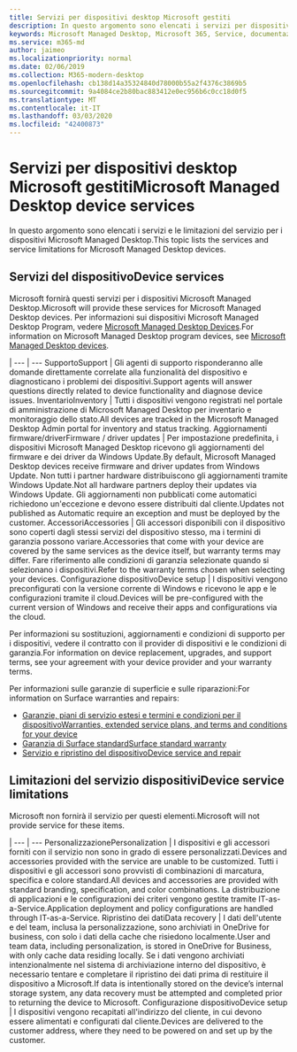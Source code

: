 ```yaml
---
title: Servizi per dispositivi desktop Microsoft gestiti
description: In questo argomento sono elencati i servizi per dispositivi e la limitazione per Microsoft Managed Desktop.
keywords: Microsoft Managed Desktop, Microsoft 365, Service, documentazione
ms.service: m365-md
author: jaimeo
ms.localizationpriority: normal
ms.date: 02/06/2019
ms.collection: M365-modern-desktop
ms.openlocfilehash: cb138d14a35324840d78000b55a2f4376c3869b5
ms.sourcegitcommit: 9a4084ce2b80bac883412e0ec956b6c0cc18d0f5
ms.translationtype: MT
ms.contentlocale: it-IT
ms.lasthandoff: 03/03/2020
ms.locfileid: "42400873"
---
```

# <a name="microsoft-managed-desktop-device-services"></a><span data-ttu-id="51e34-104">Servizi per dispositivi desktop Microsoft gestiti</span><span class="sxs-lookup"><span data-stu-id="51e34-104">Microsoft Managed Desktop device services</span></span>

<span data-ttu-id="51e34-105">In questo argomento sono elencati i servizi e le limitazioni del servizio per i dispositivi Microsoft Managed Desktop.</span><span class="sxs-lookup"><span data-stu-id="51e34-105">This topic lists the services and service limitations for Microsoft Managed Desktop devices.</span></span>

## <a name="device-services"></a><span data-ttu-id="51e34-106">Servizi del dispositivo</span><span class="sxs-lookup"><span data-stu-id="51e34-106">Device services</span></span>

<span data-ttu-id="51e34-107">Microsoft fornirà questi servizi per i dispositivi Microsoft Managed Desktop.</span><span class="sxs-lookup"><span data-stu-id="51e34-107">Microsoft will provide these services for Microsoft Managed Desktop devices.</span></span> <span data-ttu-id="51e34-108">Per informazioni sui dispositivi Microsoft Managed Desktop Program, vedere [Microsoft Managed Desktop Devices](device-list.md).</span><span class="sxs-lookup"><span data-stu-id="51e34-108">For information on Microsoft Managed Desktop program devices, see [Microsoft Managed Desktop devices](device-list.md).</span></span>

 | 
 --- | ---
<span data-ttu-id="51e34-109">Supporto</span><span class="sxs-lookup"><span data-stu-id="51e34-109">Support</span></span> | <span data-ttu-id="51e34-110">Gli agenti di supporto risponderanno alle domande direttamente correlate alla funzionalità del dispositivo e diagnosticano i problemi dei dispositivi.</span><span class="sxs-lookup"><span data-stu-id="51e34-110">Support agents will answer questions directly related to device functionality and diagnose device issues.</span></span>
<span data-ttu-id="51e34-111">Inventario</span><span class="sxs-lookup"><span data-stu-id="51e34-111">Inventory</span></span> | <span data-ttu-id="51e34-112">Tutti i dispositivi vengono registrati nel portale di amministrazione di Microsoft Managed Desktop per inventario e monitoraggio dello stato.</span><span class="sxs-lookup"><span data-stu-id="51e34-112">All devices are tracked in the Microsoft Managed Desktop Admin portal for inventory and status tracking.</span></span>
<span data-ttu-id="51e34-113">Aggiornamenti firmware/driver</span><span class="sxs-lookup"><span data-stu-id="51e34-113">Firmware / driver updates</span></span> | <span data-ttu-id="51e34-114">Per impostazione predefinita, i dispositivi Microsoft Managed Desktop ricevono gli aggiornamenti del firmware e dei driver da Windows Update.</span><span class="sxs-lookup"><span data-stu-id="51e34-114">By default, Microsoft Managed Desktop devices receive firmware and driver updates from Windows Update.</span></span> <span data-ttu-id="51e34-115">Non tutti i partner hardware distribuiscono gli aggiornamenti tramite Windows Update.</span><span class="sxs-lookup"><span data-stu-id="51e34-115">Not all hardware partners deploy their updates via Windows Update.</span></span> <span data-ttu-id="51e34-116">Gli aggiornamenti non pubblicati come automatici richiedono un'eccezione e devono essere distribuiti dal cliente.</span><span class="sxs-lookup"><span data-stu-id="51e34-116">Updates not published as Automatic require an exception and must be deployed by the customer.</span></span>
<span data-ttu-id="51e34-117">Accessori</span><span class="sxs-lookup"><span data-stu-id="51e34-117">Accessories</span></span> | <span data-ttu-id="51e34-118">Gli accessori disponibili con il dispositivo sono coperti dagli stessi servizi del dispositivo stesso, ma i termini di garanzia possono variare.</span><span class="sxs-lookup"><span data-stu-id="51e34-118">Accessories that come with your device are covered by the same services as the device itself, but warranty terms may differ.</span></span> <span data-ttu-id="51e34-119">Fare riferimento alle condizioni di garanzia selezionate quando si selezionano i dispositivi.</span><span class="sxs-lookup"><span data-stu-id="51e34-119">Refer to the warranty terms chosen when selecting your devices.</span></span> 
<span data-ttu-id="51e34-120">Configurazione dispositivo</span><span class="sxs-lookup"><span data-stu-id="51e34-120">Device setup</span></span>    | <span data-ttu-id="51e34-121">I dispositivi vengono preconfigurati con la versione corrente di Windows e ricevono le app e le configurazioni tramite il cloud.</span><span class="sxs-lookup"><span data-stu-id="51e34-121">Devices will be pre-configured with the current version of Windows and receive their apps and configurations via the cloud.</span></span> 

<span data-ttu-id="51e34-122">Per informazioni su sostituzioni, aggiornamenti e condizioni di supporto per i dispositivi, vedere il contratto con il provider di dispositivi e le condizioni di garanzia.</span><span class="sxs-lookup"><span data-stu-id="51e34-122">For information on device replacement, upgrades, and support terms, see your agreement with your device provider and your warranty terms.</span></span>

<span data-ttu-id="51e34-123">Per informazioni sulle garanzie di superficie e sulle riparazioni:</span><span class="sxs-lookup"><span data-stu-id="51e34-123">For information on Surface warranties and repairs:</span></span>
- [<span data-ttu-id="51e34-124">Garanzie, piani di servizio estesi e termini e condizioni per il dispositivo</span><span class="sxs-lookup"><span data-stu-id="51e34-124">Warranties, extended service plans, and terms and conditions for your device</span></span>](https://support.microsoft.com/help/4040687/info-about-warranties-extended-service-plans-and-terms-conditions)
- [<span data-ttu-id="51e34-125">Garanzia di Surface standard</span><span class="sxs-lookup"><span data-stu-id="51e34-125">Surface standard warranty</span></span>](https://support.microsoft.com/help/4036296)
- [<span data-ttu-id="51e34-126">Servizio e ripristino del dispositivo</span><span class="sxs-lookup"><span data-stu-id="51e34-126">Device service and repair</span></span>](https://support.microsoft.com/devices)

## <a name="device-service-limitations"></a><span data-ttu-id="51e34-127">Limitazioni del servizio dispositivi</span><span class="sxs-lookup"><span data-stu-id="51e34-127">Device service limitations</span></span>

<span data-ttu-id="51e34-128">Microsoft non fornirà il servizio per questi elementi.</span><span class="sxs-lookup"><span data-stu-id="51e34-128">Microsoft will not provide service for these items.</span></span>

 | 
 --- | ---
<span data-ttu-id="51e34-129">Personalizzazione</span><span class="sxs-lookup"><span data-stu-id="51e34-129">Personalization</span></span> | <span data-ttu-id="51e34-130">I dispositivi e gli accessori forniti con il servizio non sono in grado di essere personalizzati.</span><span class="sxs-lookup"><span data-stu-id="51e34-130">Devices and accessories provided with the service are unable to be customized.</span></span> <span data-ttu-id="51e34-131">Tutti i dispositivi e gli accessori sono provvisti di combinazioni di marcatura, specifica e colore standard.</span><span class="sxs-lookup"><span data-stu-id="51e34-131">All devices and accessories are provided with standard branding, specification, and color combinations.</span></span> <span data-ttu-id="51e34-132">La distribuzione di applicazioni e le configurazioni dei criteri vengono gestite tramite IT-as-a-Service.</span><span class="sxs-lookup"><span data-stu-id="51e34-132">Application deployment and policy configurations are handled through IT-as-a-Service.</span></span>
<span data-ttu-id="51e34-133">Ripristino dei dati</span><span class="sxs-lookup"><span data-stu-id="51e34-133">Data recovery</span></span> | <span data-ttu-id="51e34-134">I dati dell'utente e del team, inclusa la personalizzazione, sono archiviati in OneDrive for business, con solo i dati della cache che risiedono localmente.</span><span class="sxs-lookup"><span data-stu-id="51e34-134">User and team data, including personalization, is stored in OneDrive for Business, with only cache data residing locally.</span></span> <span data-ttu-id="51e34-135">Se i dati vengono archiviati intenzionalmente nel sistema di archiviazione interno del dispositivo, è necessario tentare e completare il ripristino dei dati prima di restituire il dispositivo a Microsoft.</span><span class="sxs-lookup"><span data-stu-id="51e34-135">If data is intentionally stored on the device’s internal storage system, any data recovery must be attempted and completed prior to returning the device to Microsoft.</span></span>
<span data-ttu-id="51e34-136">Configurazione dispositivo</span><span class="sxs-lookup"><span data-stu-id="51e34-136">Device setup</span></span> | <span data-ttu-id="51e34-137">I dispositivi vengono recapitati all'indirizzo del cliente, in cui devono essere alimentati e configurati dal cliente.</span><span class="sxs-lookup"><span data-stu-id="51e34-137">Devices are delivered to the customer address, where they need to be powered on and set up by the customer.</span></span>
